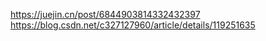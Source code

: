 https://juejin.cn/post/6844903814332432397
https://blog.csdn.net/c327127960/article/details/119251635